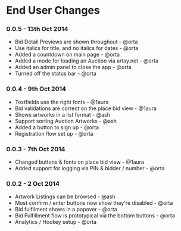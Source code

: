 # End User Changes

### 0.0.5 - 13th Oct 2014

* Bid Detail Previews are shown throughout - @orta
* Use italics for title, and no italics for dates - @orta
* Added a countdown on main page - @orta
* Added a mode for loading an Auction via artsy.net - @orta
* Added an admin panel to close the app - @orta
* Turned off the status bar - @orta

### 0.0.4 - 9th Oct 2014

* Textfields use the right fonts - @1aura
* Bid validations are correct on the place bid view - @1aura
* Shows artworks in a list format - @ash
* Support sorting Auction Artworks - @ash
* Added a button to sign up - @orta
* Registration flow set up - @orta

### 0.0.3 - 7th Oct 2014

* Changed buttons & fonts on place bid view - @1aura
* Added support for logging via PIN & bidder / number - @orta

### 0.0.2 - 2 Oct 2014

* Artwork Listings can be browsed - @ash
* Most confirm / enter buttons now show they're disabled - @orta
* Bid fulfilment shows in a popover - @orta
* Bid Fulfillment flow is prototypical via the bottom buttons - @orta
* Analytics / Hockey setup - @orta
